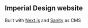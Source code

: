## Imperial Design website

Built with [Next.js](https://nextjs.org/) and [Sanity](https://www.sanity.io) as CMS
